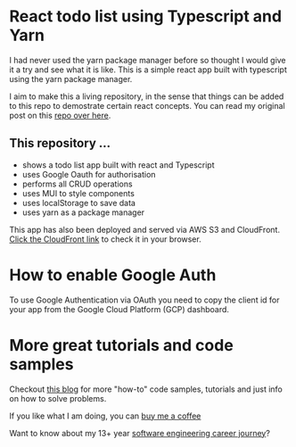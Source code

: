 # React todo list using Typescript and Yarn

I had never used the yarn package manager before so thought I would give it a try and see what it is like. This is a simple react app built with typescript using the yarn package manager. 

I aim to make this a living repository, in the sense that things can be added to this repo to demostrate certain react concepts. You can read my original post on this [repo over here].

## This repository ...
- shows a todo list app built with react and Typescript
- uses Google Oauth for authorisation
- performs all CRUD operations
- uses MUI to style components
- uses localStorage to save data
- uses yarn as a package manager

This app has also been deployed and served via AWS S3 and CloudFront. [Click the CloudFront link] to check it in your browser.

# How to enable Google Auth
To use Google Authentication via OAuth you need to copy the client id for your app from the Google Cloud Platform (GCP) dashboard.


# More great tutorials and code samples
Checkout [this blog] for more "how-to" code samples, tutorials and just info on how to solve problems.

If you like what I am doing, you can [buy me a coffee]

Want to know about my 13+ year [software engineering career journey]?

[Click the CloudFront link]: https://d2ixyochz87wa3.cloudfront.net/
[repo over here]: https://mydaytodo.com/build-todo-list-with-reactjs-typescript-yarn/
[buy me a coffee]: https://www.buymeacoffee.com/bhumansoni
[software engineering career journey]: https://mydaytodo.com/the-3-stages-of-a-software-engineering-career/
[this blog]: https://mydaytodo.com/blog/
[This method of the source code]: https://github.com/cptdanko/localCovidCases/blob/1d3fc314a27c5430cad8c1c976d745e1ffa57c58/src/main/java/com/mydaytodo/covid/service/CSVParserImpl.java#L77
[Covid cases by likely source of infection]: https://data.nsw.gov.au/search/dataset/ds-nsw-ckan-97ea2424-abaf-4f3e-a9f2-b5c883f42b6a/details?q=
